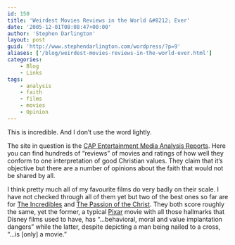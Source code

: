 ```yaml
---
id: 150
title: 'Weirdest Movies Reviews in the World &#8212; Ever'
date: '2005-12-01T08:08:47+00:00'
author: 'Stephen Darlington'
layout: post
guid: 'http://www.stephendarlington.com/wordpress/?p=9'
aliases: ['/blog/weirdest-movies-reviews-in-the-world-ever.html']
categories:
    - Blog
    - Links
tags:
    - analysis
    - faith
    - films
    - movies
    - Opinion
---
```


This is incredible. And I don’t use the word lightly.

The site in question is the [CAP Entertainment Media Analysis Reports](http://capalert.com/capreports/). Here you can find hundreds of “reviews” of movies and ratings of how well they conform to one interpretation of good Christian values. They claim that it’s objective but there are a number of opinions about the faith that would not be shared by all.

I think pretty much all of my favourite films do very badly on their scale. I have not checked through all of them yet but two of the best ones so far are for [The Incredibles](http://capalert.com/capreports/incredibles_the.htm) and [The Passion of the Christ](http://capalert.com/capreports/passionofthechrist.htm). They both score roughly the same, yet the former, a typical [Pixar](http://www.pixar.com/) movie with all those hallmarks that Disney films used to have, has “…behavioral, moral and value implantation dangers” while the latter, despite depicting a man being nailed to a cross, “…is \[only\] a movie.”